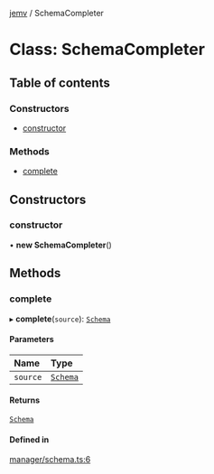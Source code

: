 [jemv](../README.md) / SchemaCompleter

# Class: SchemaCompleter

## Table of contents

### Constructors

- [constructor](SchemaCompleter.md#constructor)

### Methods

- [complete](SchemaCompleter.md#complete)

## Constructors

### constructor

• **new SchemaCompleter**()

## Methods

### complete

▸ **complete**(`source`): [`Schema`](../interfaces/Schema.md)

#### Parameters

| Name | Type |
| :------ | :------ |
| `source` | [`Schema`](../interfaces/Schema.md) |

#### Returns

[`Schema`](../interfaces/Schema.md)

#### Defined in

[manager/schema.ts:6](https://github.com/data7expressions/jemv/blob/b3abfe7/src/lib/manager/schema.ts#L6)
